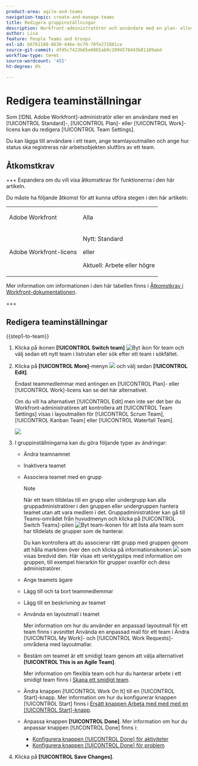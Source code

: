```yaml
---
product-area: agile-and-teams
navigation-topic: create-and-manage-teams
title: Redigera gruppinställningar
description: Workfront-administratörer och användare med en plan- eller arbetslicens kan redigera teaminställningar.
author: Lisa
feature: People Teams and Groups
exl-id: b6761188-8630-446e-bc70-70fe272881ce
source-git-commit: dfd5c7423b65e6065ab9c2094578443b81189abd
workflow-type: tm+mt
source-wordcount: '451'
ht-degree: 0%

---
```


# Redigera teaminställningar

Som [!DNL Adobe Workfront]-administratör eller en användare med en [!UICONTROL Standard]-, [!UICONTROL Plan]- eller [!UICONTROL Work]-licens kan du redigera [!UICONTROL Team Settings].

Du kan lägga till användare i ett team, ange teamlayoutmallen och ange hur status ska registreras när arbetsobjekten slutförs av ett team.

## Åtkomstkrav

+++ Expandera om du vill visa åtkomstkrav för funktionerna i den här artikeln.

Du måste ha följande åtkomst för att kunna utföra stegen i den här artikeln:

<table style="table-layout:auto"> 
 <col> 
 <col> 
 <tbody> 
  <tr data-mc-conditions=""> 
   <td role="rowheader"> <p>Adobe Workfront</p> </td> 
   <td>Alla</td> 
  </tr> 
  <tr> 
   <td role="rowheader">Adobe Workfront-licens</td> 
   <td>
   <p>Nytt: Standard</p>
   <p>eller</p>
   <p>Aktuell: Arbete eller högre</p></td>
  </tr> 
 </tbody> 
</table>

Mer information om informationen i den här tabellen finns i [Åtkomstkrav i Workfront-dokumentationen](/help/quicksilver/administration-and-setup/add-users/access-levels-and-object-permissions/access-level-requirements-in-documentation.md).

+++

## Redigera teaminställningar

{{step1-to-team}}

1. Klicka på ikonen **[!UICONTROL Switch team]** ![Byt ikon för team](assets/switch-team-icon.png) och välj sedan ett nytt team i listrutan eller sök efter ett team i sökfältet.

1. Klicka på **[!UICONTROL More]**-menyn ![](assets/more-icon.png) och välj sedan **[!UICONTROL Edit]**.

   Endast teammedlemmar med antingen en [!UICONTROL Plan]- eller [!UICONTROL Work]-licens kan se det här alternativet.

   Om du vill ha alternativet [!UICONTROL Edit] men inte ser det ber du Workfront-administratören att kontrollera att [!UICONTROL Team Settings] visas i layoutmallen för [!UICONTROL Scrum Team], [!UICONTROL Kanban Team] eller [!UICONTROL Waterfall Team].

   ![](assets/edit-team-settings-1.png)

1. I gruppinställningarna kan du göra följande typer av ändringar:

   * Ändra teamnamnet
   * Inaktivera teamet
   * Associera teamet med en grupp

     >[!NOTE]
     >
     >När ett team tilldelas till en grupp eller undergrupp kan alla gruppadministratörer i den gruppen eller undergruppen hantera teamet utan att vara medlem i det. Gruppadministratörer kan gå till Teams-området från huvudmenyn och klicka på [!UICONTROL Switch Teams]-pilen ![Byt team-ikonen](assets/switch-team-icon.png) för att lista alla team som har tilldelats de grupper som de hanterar.

     Du kan kontrollera att du associerar rätt grupp med gruppen genom att hålla markören över den och klicka på informationsikonen ![](assets/info-icon.png) som visas bredvid den. Här visas ett verktygstips med information om gruppen, till exempel hierarkin för grupper ovanför och dess administratörer.

   * Ange teamets ägare
   * Lägg till och ta bort teammedlemmar
   * Lägg till en beskrivning av teamet
   * Använda en layoutmall i teamet

     Mer information om hur du använder en anpassad layoutmall för ett team finns i avsnittet Använda en anpassad mall för ett team i Ändra [!UICONTROL My Work]- och [!UICONTROL Work Requests]-områdena med layoutmallar.

   * Bestäm om teamet är ett smidigt team genom att välja alternativet **[!UICONTROL This is an Agile Team]**.

     Mer information om flexibla team och hur du hanterar arbete i ett smidigt team finns i [Skapa ett smidigt team](../../agile/get-started-with-agile-in-workfront/create-an-agile-team.md).

   * Ändra knappen [!UICONTROL Work On It] till en [!UICONTROL Start]-knapp. Mer information om hur du konfigurerar knappen [!UICONTROL Start] finns i [Ersätt knappen Arbeta med med med en [!UICONTROL Start]-knapp](../../people-teams-and-groups/create-and-manage-teams/work-on-it-button-to-start-button.md).
   * Anpassa knappen **[!UICONTROL Done]**. Mer information om hur du anpassar knappen [!UICONTROL Done] finns i:

      * [Konfigurera knappen [!UICONTROL Done] för aktiviteter](../../people-teams-and-groups/create-and-manage-teams/configure-the-done-button-for-tasks.md)
      * [Konfigurera knappen [!UICONTROL Done] för problem](../../people-teams-and-groups/create-and-manage-teams/configure-the-done-button-for-issues.md)

1. Klicka på **[!UICONTROL Save Changes]**.
